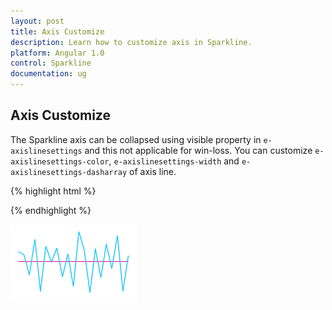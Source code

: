 ```yaml
---
layout: post
title: Axis Customize
description: Learn how to customize axis in Sparkline.
platform: Angular 1.0
control: Sparkline
documentation: ug
---
```


## Axis Customize 

The Sparkline axis can be collapsed using visible property in `e-axislinesettings` and this not applicable for win-loss. You can customize `e-axislinesettings-color`, `e-axislinesettings-width` and `e-axislinesettings-dasharray` of axis line.

 {% highlight html %}
 
 <html xmlns="http://www.w3.org/1999/xhtml" lang="en" ng-app="SparklineApp">
    <head>
        <title>Essential Studio for AngularJS: CircularGauge</title>
        <!--CSS and Script file References -->
    </head>
  <body ng-controller="SparkCtrl">
    <div id="container" >
    <ej-sparkline e-axislinesettings-visible="true" e-axislinesettings-color="#ff14ae"></ej-sparkline>
    </div>
    <script>
        angular.module('SparkApp', ['ejangular'])
            .controller('SparkCtrl', function ($scope) {
                });
    </script>
    </body>
</html>

{% endhighlight %}

![](Axis-Customize_images/Axis-Customize_img1.png)
